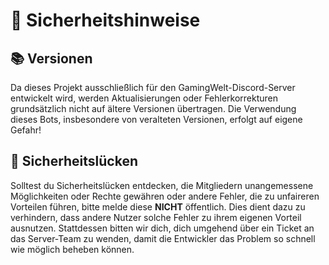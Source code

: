 # 🚧 Sicherheitshinweise
## 📚 Versionen
Da dieses Projekt ausschließlich für den GamingWelt-Discord-Server entwickelt wird, werden Aktualisierungen oder Fehlerkorrekturen grundsätzlich nicht auf ältere Versionen übertragen. Die Verwendung dieses Bots, insbesondere von veralteten Versionen, erfolgt auf eigene Gefahr!
## 🔐 Sicherheitslücken
Solltest du Sicherheitslücken entdecken, die Mitgliedern unangemessene Möglichkeiten oder Rechte gewähren oder andere Fehler, die zu unfaireren Vorteilen führen, bitte melde diese **NICHT** öffentlich. Dies dient dazu zu verhindern, dass andere Nutzer solche Fehler zu ihrem eigenen Vorteil ausnutzen. Stattdessen bitten wir dich, dich umgehend über ein Ticket an das Server-Team zu wenden, damit die Entwickler das Problem so schnell wie möglich beheben können.
